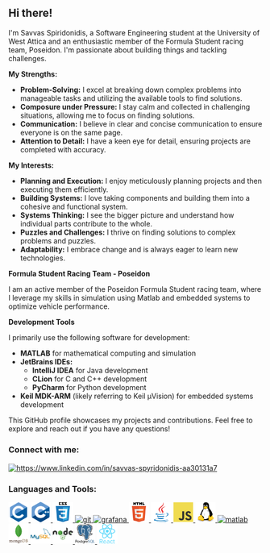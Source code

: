 ## Hi there! 

I'm Savvas Spiridonidis, a Software Engineering student at the University of West Attica and an enthusiastic member of the Formula Student racing team, Poseidon.  I'm passionate about building things and tackling challenges.

**My Strengths:**

* **Problem-Solving:** I excel at breaking down complex problems into manageable tasks and utilizing the available tools to find solutions. 
* **Composure under Pressure:** I stay calm and collected in challenging situations, allowing me to focus on finding solutions.
* **Communication:** I believe in clear and concise communication to ensure everyone is on the same page.
* **Attention to Detail:** I have a keen eye for detail, ensuring projects are completed with accuracy.

**My Interests:**

* **Planning and Execution:** I enjoy meticulously planning projects and then executing them efficiently.
* **Building Systems:** I love taking components and building them into a cohesive and functional system.
* **Systems Thinking:** I see the bigger picture and understand how individual parts contribute to the whole.
* **Puzzles and Challenges:** I thrive on finding solutions to complex problems and puzzles.
* **Adaptability:** I embrace change and is always eager to learn new technologies.

**Formula Student Racing Team - Poseidon**

I am an active member of the Poseidon Formula Student racing team, where I leverage my skills in simulation using Matlab and embedded systems to optimize vehicle performance.

**Development Tools**

I primarily use the following software for development:

* **MATLAB** for mathematical computing and simulation
* **JetBrains IDEs:**
    * **IntelliJ IDEA** for Java development
    * **CLion** for C and C++ development
    * **PyCharm** for Python development
* **Keil MDK-ARM** (likely referring to Keil µVision) for embedded systems development


This GitHub profile showcases my projects and contributions. Feel free to explore and reach out if you have any questions!
<h3 align="left">Connect with me:</h3>
<p align="left">
<a href="https://linkedin.com/in/https://www.linkedin.com/in/savvas-spyridonidis-aa30131a7/" target="blank"><img align="center" src="https://raw.githubusercontent.com/rahuldkjain/github-profile-readme-generator/master/src/images/icons/Social/linked-in-alt.svg" alt="https://www.linkedin.com/in/savvas-spyridonidis-aa30131a7" height="30" width="40" /></a>
</p>

<h3 align="left">Languages and Tools:</h3>
<p align="left"> <a href="https://www.cprogramming.com/" target="_blank" rel="noreferrer"> <img src="https://raw.githubusercontent.com/devicons/devicon/master/icons/c/c-original.svg" alt="c" width="40" height="40"/> </a> <a href="https://www.w3schools.com/cpp/" target="_blank" rel="noreferrer"> <img src="https://raw.githubusercontent.com/devicons/devicon/master/icons/cplusplus/cplusplus-original.svg" alt="cplusplus" width="40" height="40"/> </a> <a href="https://www.w3schools.com/css/" target="_blank" rel="noreferrer"> <img src="https://raw.githubusercontent.com/devicons/devicon/master/icons/css3/css3-original-wordmark.svg" alt="css3" width="40" height="40"/> </a> <a href="https://git-scm.com/" target="_blank" rel="noreferrer"> <img src="https://www.vectorlogo.zone/logos/git-scm/git-scm-icon.svg" alt="git" width="40" height="40"/> </a> <a href="https://grafana.com" target="_blank" rel="noreferrer"> <img src="https://www.vectorlogo.zone/logos/grafana/grafana-icon.svg" alt="grafana" width="40" height="40"/> </a> <a href="https://www.w3.org/html/" target="_blank" rel="noreferrer"> <img src="https://raw.githubusercontent.com/devicons/devicon/master/icons/html5/html5-original-wordmark.svg" alt="html5" width="40" height="40"/> </a> <a href="https://www.java.com" target="_blank" rel="noreferrer"> <img src="https://raw.githubusercontent.com/devicons/devicon/master/icons/java/java-original.svg" alt="java" width="40" height="40"/> </a> <a href="https://developer.mozilla.org/en-US/docs/Web/JavaScript" target="_blank" rel="noreferrer"> <img src="https://raw.githubusercontent.com/devicons/devicon/master/icons/javascript/javascript-original.svg" alt="javascript" width="40" height="40"/> </a> <a href="https://www.linux.org/" target="_blank" rel="noreferrer"> <img src="https://raw.githubusercontent.com/devicons/devicon/master/icons/linux/linux-original.svg" alt="linux" width="40" height="40"/> </a> <a href="https://www.mathworks.com/" target="_blank" rel="noreferrer"> <img src="https://upload.wikimedia.org/wikipedia/commons/2/21/Matlab_Logo.png" alt="matlab" width="40" height="40"/> </a> <a href="https://www.mongodb.com/" target="_blank" rel="noreferrer"> <img src="https://raw.githubusercontent.com/devicons/devicon/master/icons/mongodb/mongodb-original-wordmark.svg" alt="mongodb" width="40" height="40"/> </a> <a href="https://www.mysql.com/" target="_blank" rel="noreferrer"> <img src="https://raw.githubusercontent.com/devicons/devicon/master/icons/mysql/mysql-original-wordmark.svg" alt="mysql" width="40" height="40"/> </a> <a href="https://nodejs.org" target="_blank" rel="noreferrer"> <img src="https://raw.githubusercontent.com/devicons/devicon/master/icons/nodejs/nodejs-original-wordmark.svg" alt="nodejs" width="40" height="40"/> </a> <a href="https://www.postgresql.org" target="_blank" rel="noreferrer"> <img src="https://raw.githubusercontent.com/devicons/devicon/master/icons/postgresql/postgresql-original-wordmark.svg" alt="postgresql" width="40" height="40"/> </a> <a href="https://reactjs.org/" target="_blank" rel="noreferrer"> <img src="https://raw.githubusercontent.com/devicons/devicon/master/icons/react/react-original-wordmark.svg" alt="react" width="40" height="40"/> </a> </p>
